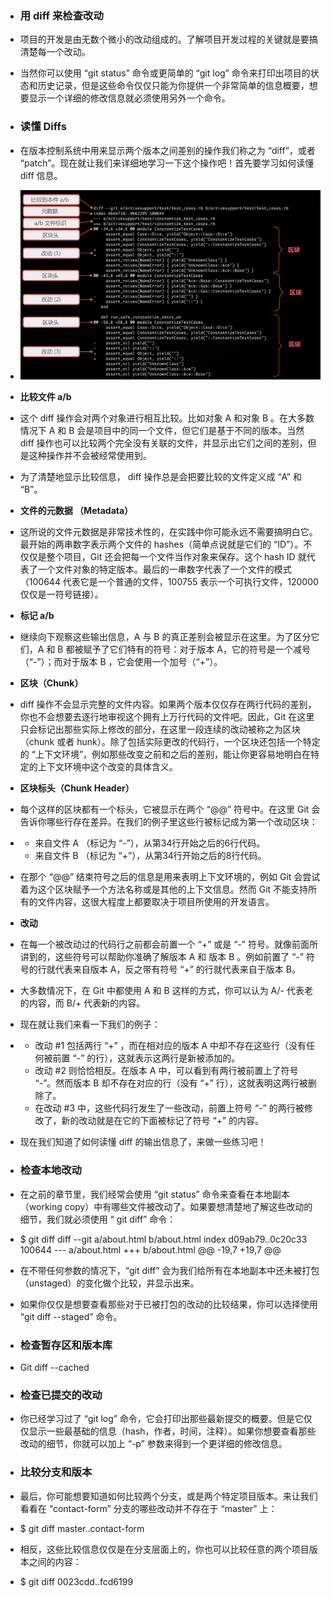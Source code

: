 - ### 用 diff 来检查改动

- 项目的开发是由无数个微小的改动组成的。了解项目开发过程的关键就是要搞清楚每一个改动。

- 当然你可以使用 “git status”  命令或更简单的 “git log”  命令来打印出项目的状态和历史记录，但是这些命令仅仅只能为你提供一个非常简单的信息概要，想要显示一个详细的修改信息就必须使用另外一个命令。

- ### 读懂 Diffs

- 在版本控制系统中用来显示两个版本之间差别的操作我们称之为  “diff”，或者 “patch”。现在就让我们来详细地学习一下这个操作吧！首先要学习如何读懂 diff 信息。

- ![image-20190325093052757](../images/image-20190325093052757.png)

- **比较文件 a/b**

- 这个 diff  操作会对两个对象进行相互比较。比如对象 A 和对象 B 。在大多数情况下 A 和 B 会是项目中的同一个文件，但它们是基于不同的版本。当然 diff  操作也可以比较两个完全没有关联的文件，并显示出它们之间的差别，但是这种操作并不会被经常使用到。

- 为了清楚地显示比较信息， diff  操作总是会把要比较的文件定义成 “A” 和 “B”。

- **文件的元数据 （Metadata）**

- 这所说的文件元数据是非常技术性的，在实践中你可能永远不需要搞明白它。最开始的两串数字表示两个文件的  hashes（简单点说就是它们的 “ID”）。不仅仅是整个项目，Git 还会把每一个文件当作对象来保存。这个 hash ID  就代表了一个文件对象的特定版本。最后的一串数字代表了一个文件的模式（100644 代表它是一个普通的文件，100755 表示一个可执行文件，120000  仅仅是一符号链接）。

- **标记 a/b**

- 继续向下观察这些输出信息，A 与 B  的真正差别会被显示在这里。为了区分它们，A 和 B 都被赋予了它们特有的符号：对于版本 A，它的符号是一个减号（“-”）；而对于版本 B  ，它会使用一个加号（“+”）。

- **区块（Chunk）**

- diff  操作不会显示完整的文件内容。如果两个版本仅仅存在两行代码的差别，你也不会想要去逐行地审视这个拥有上万行代码的文件吧。因此，Git  在这里只会标记出那些实际上修改的部分，在这里一段连续的改动被称之为区块（chunk 或者 hunk）。除了包括实际更改的代码行，一个区块还包括一个特定的  “上下文环境”，例如那些改变之前和之后的差别，能让你更容易地明白在特定的上下文环境中这个改变的具体含义。

- **区块标头（Chunk Header）**

- 每个这样的区块都有一个标头，它被显示在两个  “@@” 符号中。在这里 Git 会告诉你哪些行存在差异。在我们的例子里这些行被标记成为第一个改动区块：

- - 来自文件 A （标记为 “-”），从第34行开始之后的6行代码。
  - 来自文件 B （标记为 “+”），从第34行开始之后的8行代码。

- 在那个 “@@”  结束符号之后的信息是用来表明上下文环境的，例如 Git 会尝试着为这个区块赋予一个方法名称或是其他的上下文信息。然而 Git  不能支持所有的文件内容，这很大程度上都要取决于项目所使用的开发语言。

- **改动**

- 在每一个被改动过的代码行之前都会前置一个 “+”  或是 “-” 符号。就像前面所讲到的，这些符号可以帮助你准确了解版本 A 和 版本 B 。例如前置了 “-” 符号的行就代表来自版本 A，反之带有符号  “+” 的行就代表来自于版本 B。

- 大多数情况下，在 Git 中都使用 A 和 B  这样的方式，你可以认为 A/- 代表老的内容，而 B/+ 代表新的内容。

- 现在就让我们来看一下我们的例子：

- - 改动 #1 包括两行 “+” ，而在相对应的版本 A       中却不存在这些行（没有任何被前置 “-” 的行），这就表示这两行是新被添加的。
  - 改动 #2 则恰恰相反。在版本 A 中，可以看到有两行被前置上了符号       “-”。然而版本 B 却不存在对应的行（没有 “+” 行），这就表明这两行被删除了。
  - 在改动 #3 中，这些代码行发生了一些改动，前置上符号 “-”       的两行被修改了，新的改动就是在它的下面被标记了符号 “+” 的内容。

- 现在我们知道了如何读懂 diff  的输出信息了，来做一些练习吧！

- ### 检查本地改动

- 在之前的章节里，我们经常会使用 “git  status” 命令来查看在本地副本（working copy）中有哪些文件被改动了。如果要想清楚地了解这些改动的细节，我们就必须使用 “ git  diff” 命令：

- $ git diff
     diff --git a/about.html b/about.html
     index d09ab79..0c20c33 100644
     --- a/about.html
     +++ b/about.html
     @@ -19,7 +19,7 @@
        </div>

- 在不带任何参数的情况下，“git diff”  会为我们给所有在本地副本中还未被打包（unstaged）的变化做个比较，并显示出来。

- 如果你仅仅是想要查看那些对于已被打包的改动的比较结果，你可以选择使用  “git diff --staged” 命令。

- ### 检查暂存区和版本库

- Git diff --cached

- ### 检查已提交的改动

- 你已经学习过了 “git log”  命令，它会打印出那些最新提交的概要。但是它仅仅显示一些最基础的信息（hash，作者，时间，注释）。如果你想要查看那些改动的细节，你就可以加上 “-p”  参数来得到一个更详细的修改信息。

- ### 比较分支和版本

- 最后，你可能想要知道如何比较两个分支，或是两个特定项目版本。来让我们看看在  “contact-form” 分支的哪些改动并不存在于 “master” 上：

- $ git diff master..contact-form

- 相反，这些比较信息仅仅是在分支层面上的，你也可以比较任意的两个项目版本之间的内容：

- $ git diff 0023cdd..fcd6199